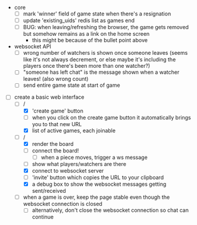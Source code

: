 - core
  - [ ] mark 'winner' field of game state when there's a resignation
  - [ ] update 'existing_uids' redis list as games end
  - [ ] BUG: when leaving/refreshing the browser, the game gets removed but somehow remains as a link on the home screen
    - this might be because of the bullet point above
- websocket API
  - [ ] wrong number of watchers is shown once someone leaves (seems like it's not always decrement, or else maybe it's including the players once there's been more than one watcher?)
  - [ ] "someone has left chat" is the message shown when a watcher leaves! (also wrong count)
  - [ ] send entire game state at start of game

- [ ] create a basic web interface
  - [ ] /
    - [x] 'create game' button
    - [ ] when you click on the create game button it automatically brings you to that new URL
    - [x] list of active games, each joinable
  - [ ] /<uid>
    - [x] render the board
    - [ ] connect the board!
        - [ ] when a piece moves, trigger a ws message
    - [ ] show what players/watchers are there
    - [x] connect to websocket server
    - [ ] 'invite' button which copies the URL to your clipboard
    - [x] a debug box to show the websocket messages getting sent/received
  - [ ] when a game is over, keep the page stable even though the websocket connection is closed
    - [ ] alternatively, don't close the websocket connection so chat can continue

[1]: https://websockets.readthedocs.io/en/stable/intro/index.html
[2]: https://websockets.readthedocs.io/en/stable/topics/authentication.html
